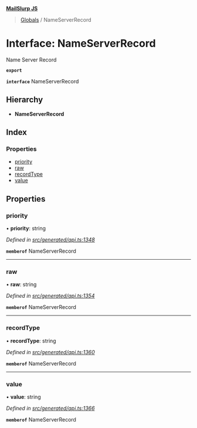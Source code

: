 **[MailSlurp JS](../README.md)**

> [Globals](../README.md) / NameServerRecord

# Interface: NameServerRecord

Name Server Record

**`export`** 

**`interface`** NameServerRecord

## Hierarchy

* **NameServerRecord**

## Index

### Properties

* [priority](nameserverrecord.md#priority)
* [raw](nameserverrecord.md#raw)
* [recordType](nameserverrecord.md#recordtype)
* [value](nameserverrecord.md#value)

## Properties

### priority

•  **priority**: string

*Defined in [src/generated/api.ts:1348](https://github.com/mailslurp/mailslurp-client/blob/717d89d/src/generated/api.ts#L1348)*

**`memberof`** NameServerRecord

___

### raw

•  **raw**: string

*Defined in [src/generated/api.ts:1354](https://github.com/mailslurp/mailslurp-client/blob/717d89d/src/generated/api.ts#L1354)*

**`memberof`** NameServerRecord

___

### recordType

•  **recordType**: string

*Defined in [src/generated/api.ts:1360](https://github.com/mailslurp/mailslurp-client/blob/717d89d/src/generated/api.ts#L1360)*

**`memberof`** NameServerRecord

___

### value

•  **value**: string

*Defined in [src/generated/api.ts:1366](https://github.com/mailslurp/mailslurp-client/blob/717d89d/src/generated/api.ts#L1366)*

**`memberof`** NameServerRecord
